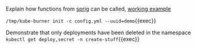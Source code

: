 Explain how functions from [sprig](http://masterminds.github.io/sprig/) can be called, [working example](templates/secret.yml)

`/tmp/kube-burner init -c config.yml --uuid=demo`{{exec}}

Demonstrate that only deployments have been deleted in the namespace
`kubectl get deploy,secret -n create-stuff`{{exec}}